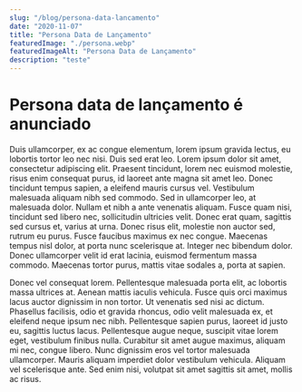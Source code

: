 ```yaml
---
slug: "/blog/persona-data-lancamento"
date: "2020-11-07"
title: "Persona Data de Lançamento"
featuredImage: "./persona.webp"
featuredImageAlt: "Persona Data de Lançamento"
description: "teste"
---
```


# Persona data de lançamento é anunciado

Duis ullamcorper, ex ac congue elementum, lorem ipsum gravida lectus, eu lobortis tortor leo nec nisi. Duis sed erat leo. Lorem ipsum dolor sit amet, consectetur adipiscing elit. Praesent tincidunt, lorem nec euismod molestie, risus enim consequat purus, id laoreet ante magna sit amet leo. Donec tincidunt tempus sapien, a eleifend mauris cursus vel. Vestibulum malesuada aliquam nibh sed commodo. Sed in ullamcorper leo, at malesuada dolor. Nullam et nibh a ante venenatis aliquam. Fusce quam nisi, tincidunt sed libero nec, sollicitudin ultricies velit. Donec erat quam, sagittis sed cursus et, varius at urna. Donec risus elit, molestie non auctor sed, rutrum eu purus. Fusce faucibus maximus ex nec congue. Maecenas tempus nisl dolor, at porta nunc scelerisque at. Integer nec bibendum dolor. Donec ullamcorper velit id erat lacinia, euismod fermentum massa commodo. Maecenas tortor purus, mattis vitae sodales a, porta at sapien.

Donec vel consequat lorem. Pellentesque malesuada porta elit, ac lobortis massa ultrices at. Aenean mattis iaculis vehicula. Fusce quis orci maximus lacus auctor dignissim in non tortor. Ut venenatis sed nisi ac dictum. Phasellus facilisis, odio et gravida rhoncus, odio velit malesuada ex, et eleifend neque ipsum nec nibh. Pellentesque sapien purus, laoreet id justo eu, sagittis luctus lacus. Pellentesque augue neque, suscipit vitae lorem eget, vestibulum finibus nulla. Curabitur sit amet augue maximus, aliquam mi nec, congue libero. Nunc dignissim eros vel tortor malesuada ullamcorper. Mauris aliquam imperdiet dolor vestibulum vehicula. Aliquam vel scelerisque ante. Sed enim nisi, volutpat sit amet sagittis sit amet, mollis ac risus.
